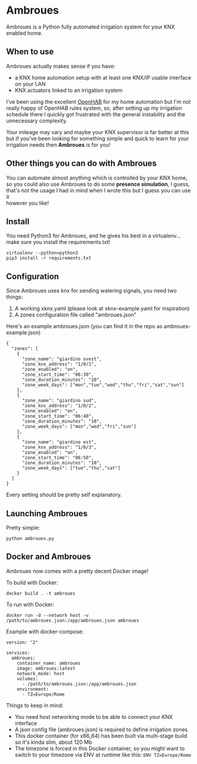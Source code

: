 # Ambroues

Ambroues is a Python fully automated irrigation system for your KNX enabled home.

## When to use

Ambroues actually makes sense if you have:

- a KNX home automation setup with at least one KNX/IP usable interface on your LAN
- KNX actuators linked to an irrigation system

I've been using the excellent [OpenHAB](https://openhab.org) for my home automation but I'm not really happy
of OpenHAB rules system, so, after setting up my irrigation schedule there I quickly got frustrated with the
general instability and the unnecessary complexity.

Your mileage may vary and maybe your KNX supervisor is far better at this but if you've been looking for 
something simple and quick to learn for your irrigation needs then **Ambroues** is for you!

## Other things you can do with Ambroues

You can automate almost anything which is controlled by your KNX home, so you could also use Ambroues to do some
**presence simulation**, I guess, that's not the usage I had in mind when I wrote this but I guess you can use it  
however you like!

## Install

You need Python3 for Ambroues, and he gives his best in a virtualenv... make sure you install the requirements.txt!

```
virtualenv --python=python3
pip3 install -r requirements.txt
```

## Configuration

Since Ambroues uses knx for sending watering signals, you need two things:

1) A working xknx.yaml (please look at xknx-example.yaml for inspiration)
2) A zones configuration file called "ambroues.json"

Here's an example ambroues.json (you can find it in the repo as ambroues-example.json)

```
{
  "zones": [
    {
      "zone_name": "giardino ovest",
      "zone_knx_address": "1/0/1",
      "zone_enabled": "on",
      "zone_start_time": "06:30",
      "zone_duration_minutes": "10",
      "zone_week_days": ["mon","tue","wed","thu","fri","sat","sun"]
    },
    {
      "zone_name": "giardino sud",
      "zone_knx_address": "1/0/2",
      "zone_enabled": "on",
      "zone_start_time": "06:40",
      "zone_duration_minutes": "10",
      "zone_week_days": ["mon","wed","fri","sun"]
    },
    {
      "zone_name": "giardino est",
      "zone_knx_address": "1/0/3",
      "zone_enabled": "on",
      "zone_start_time": "06:50",
      "zone_duration_minutes": "10",
      "zone_week_days": ["tue","thu","sat"]
    }
  ]
}
```

Every setting should be pretty self explanatory.

## Launching Ambroues

Pretty simple:
```
python ambroues.py
```

## Docker and Ambroues

Ambroues now comes with a pretty decent Docker image!

To build with Docker:
```
docker build . -t ambroues
```
To run with Docker:
```
docker run -d --network host -v /path/to/ambroues.json:/app/ambroues.json ambroues
```
Example with docker-compose:
```
version: "2"

services:
  ambroues:
    container_name: ambroues
    image: ambroues:latest
    network_mode: host
    volumes:
      - /path/to/ambroues.json:/app/ambroues.json
    environment:
      - TZ=Europe/Rome
```
Things to keep in mind:

- You need host networking mode to be able to connect your KNX interface
- A json config file (ambroues.json) is required to define irrigation zones
- This docker container (for x86_64) has been built via multi-stage build so it's kinda slim, about 120 Mb
- The timezone is forced in this Docker container, so you might want to switch to your timezone via ENV at runtime like this:
    `ENV TZ=Europe/Rome`
